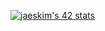 [![jaeskim's 42 stats](https://badge42.herokuapp.com/api/stats/ftegan?privacyEmail=trueprivacyName=true)](https://github.com/JaeSeoKim/badge42)
